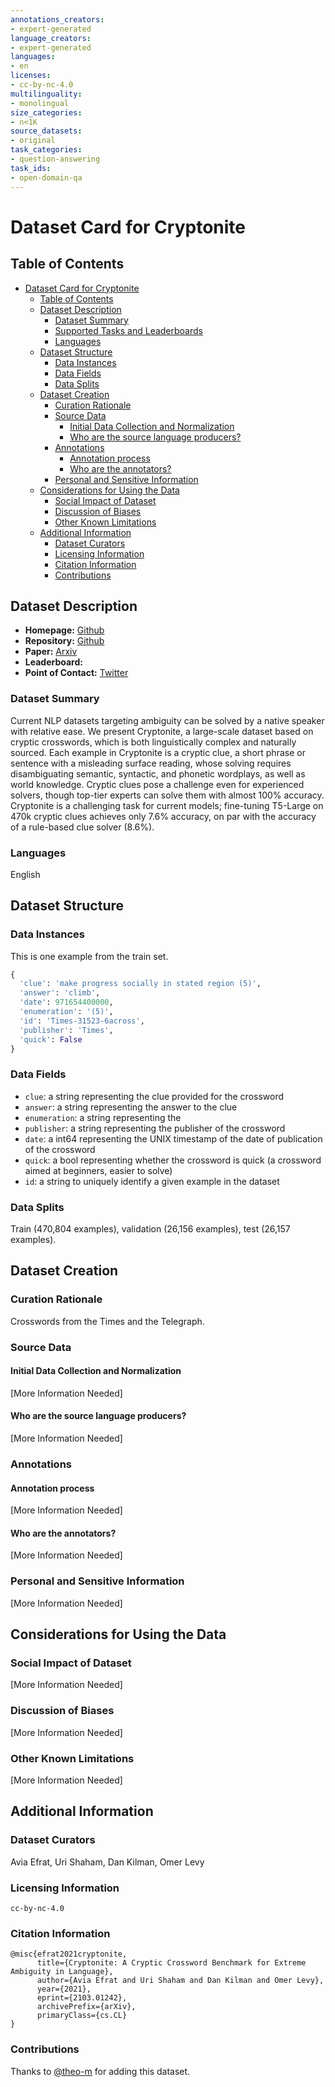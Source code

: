 ```yaml
---
annotations_creators:
- expert-generated 
language_creators:
- expert-generated 
languages:
- en 
licenses:
- cc-by-nc-4.0
multilinguality:
- monolingual
size_categories:
- n<1K
source_datasets:
- original
task_categories:
- question-answering
task_ids:
- open-domain-qa
---
```


# Dataset Card for Cryptonite

## Table of Contents
- [Dataset Card for Cryptonite](#dataset-card-for-cryptonite)
  - [Table of Contents](#table-of-contents)
  - [Dataset Description](#dataset-description)
    - [Dataset Summary](#dataset-summary)
    - [Supported Tasks and Leaderboards](#supported-tasks-and-leaderboards)
    - [Languages](#languages)
  - [Dataset Structure](#dataset-structure)
    - [Data Instances](#data-instances)
    - [Data Fields](#data-fields)
    - [Data Splits](#data-splits)
  - [Dataset Creation](#dataset-creation)
    - [Curation Rationale](#curation-rationale)
    - [Source Data](#source-data)
      - [Initial Data Collection and Normalization](#initial-data-collection-and-normalization)
      - [Who are the source language producers?](#who-are-the-source-language-producers)
    - [Annotations](#annotations)
      - [Annotation process](#annotation-process)
      - [Who are the annotators?](#who-are-the-annotators)
    - [Personal and Sensitive Information](#personal-and-sensitive-information)
  - [Considerations for Using the Data](#considerations-for-using-the-data)
    - [Social Impact of Dataset](#social-impact-of-dataset)
    - [Discussion of Biases](#discussion-of-biases)
    - [Other Known Limitations](#other-known-limitations)
  - [Additional Information](#additional-information)
    - [Dataset Curators](#dataset-curators)
    - [Licensing Information](#licensing-information)
    - [Citation Information](#citation-information)
    - [Contributions](#contributions)

## Dataset Description

- **Homepage:** [Github](https://github.com/aviaefrat/cryptonite)
- **Repository:** [Github](https://github.com/aviaefrat/cryptonite)
- **Paper:** [Arxiv](https://arxiv.org/pdf/2103.01242.pdf)
- **Leaderboard:**
- **Point of Contact:** [Twitter](https://twitter.com/AviaEfrat)

### Dataset Summary

Current NLP datasets targeting ambiguity can be solved by a native speaker with relative ease. We present Cryptonite, a large-scale dataset based on cryptic crosswords, which is both linguistically complex and naturally sourced. Each example in Cryptonite is a cryptic clue, a short phrase or sentence with a misleading surface reading, whose solving requires disambiguating semantic, syntactic, and phonetic wordplays, as well as world knowledge. Cryptic clues pose a challenge even for experienced solvers, though top-tier experts can solve them with almost 100% accuracy. Cryptonite is a challenging task for current models; fine-tuning T5-Large on 470k cryptic clues achieves only 7.6% accuracy, on par with the accuracy of a rule-based clue solver (8.6%).

### Languages

English

## Dataset Structure

### Data Instances

This is one example from the train set.

```python
{
  'clue': 'make progress socially in stated region (5)',
  'answer': 'climb',
  'date': 971654400000,
  'enumeration': '(5)',
  'id': 'Times-31523-6across',
  'publisher': 'Times',
  'quick': False
}
```

### Data Fields

- `clue`: a string representing the clue provided for the crossword
- `answer`: a string representing the answer to the clue
- `enumeration`: a string representing the 
- `publisher`: a string representing the publisher of the crossword
- `date`: a int64 representing the UNIX timestamp of the date of publication of the crossword
- `quick`: a bool representing whether the crossword is quick (a crossword aimed at beginners, easier to solve)
- `id`: a string to uniquely identify a given example in the dataset

### Data Splits

Train (470,804 examples), validation (26,156 examples), test (26,157 examples).

## Dataset Creation

### Curation Rationale

Crosswords from the Times and the Telegraph.

### Source Data

#### Initial Data Collection and Normalization

[More Information Needed]

#### Who are the source language producers?

[More Information Needed]

### Annotations

#### Annotation process

[More Information Needed]

#### Who are the annotators?

[More Information Needed]

### Personal and Sensitive Information

[More Information Needed]

## Considerations for Using the Data

### Social Impact of Dataset

[More Information Needed]

### Discussion of Biases

[More Information Needed]

### Other Known Limitations

[More Information Needed]

## Additional Information

### Dataset Curators

Avia Efrat, Uri Shaham, Dan Kilman, Omer Levy

### Licensing Information

`cc-by-nc-4.0`

### Citation Information

```
@misc{efrat2021cryptonite,
      title={Cryptonite: A Cryptic Crossword Benchmark for Extreme Ambiguity in Language}, 
      author={Avia Efrat and Uri Shaham and Dan Kilman and Omer Levy},
      year={2021},
      eprint={2103.01242},
      archivePrefix={arXiv},
      primaryClass={cs.CL}
}
```


### Contributions

Thanks to [@theo-m](https://github.com/theo-m) for adding this dataset.

